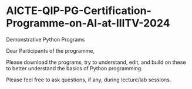 # AICTE-QIP-PG-Certification-Programme-on-AI-at-IIITV-2024
Demonstrative Python Programs  

Dear Participants of the programme,

Please download the programs, try to understand, edit, and build on these to better understand the basics of Python programming.

Please feel free to ask questions, if any, during lecture/lab sessions.
